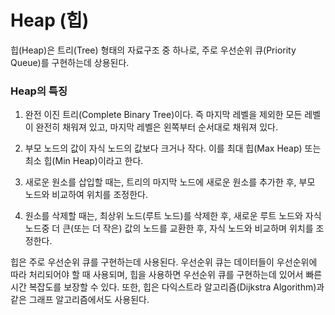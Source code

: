 # Heap (힙)

힙(Heap)은 트리(Tree) 형태의 자료구조 중 하나로, 주로 우선순위 큐(Priority Queue)를 구현하는데 상용된다.

### Heap의 특징

1. 완전 이진 트리(Complete Binary Tree)이다. 즉 마지막 레벨을 제외한 모든 레벨이 완전히 채워져 있고, 마지막 레벨은 왼쪽부터 순서대로 채워져 있다.

2. 부모 노드의 값이 자식 노드의 값보다 크거나 작다. 이를 최대 힙(Max Heap) 또는 최소 힙(Min Heap)이라고 한다.

3. 새로운 원소를 삽입할 때는, 트리의 마지막 노드에 새로운 원소를 추가한 후, 부모 노드와 비교하여 위치를 조정한다.

4. 원소를 삭제할 때는, 최상위 노드(루트 노드)를 삭제한 후, 새로운 루트 노드와 자식 노드중 더 큰(또는 더 작은) 값의 노드를 교환한 후, 자식 노드와 비교하며 위치를 조정한다.

힙은 주로 우선순위 큐를 구현하는데 사용된다. 우선순위 큐는 데이터들이 우선순위에 따라 처리되어야 할 때 사용되며, 힙을 사용하면 우선순위 큐를 구현하는데 있어서 빠른 시간 복잡도를 보장할 수 있다. 또한, 힙은 다익스트라 알고리즘(Dijkstra Algorithm)과 같은 그래프 알고리즘에서도 사용된다.
